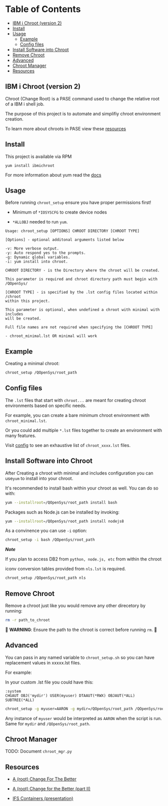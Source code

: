 # Table of Contents

- [IBM i Chroot (version 2)](#ibm-i-chroot-version-2)
- [Install](#install)
- [Usage](#usage)
  - [Example](#chroot-setup-example)
  - [Config files](#config-files)
- [Install Software into Chroot](#install-software-into-chroot)
- [Remove Chroot](#remove-chroot)
- [Advanced](#advanced)
- [Chroot Manager](#chroot-manager)
- [Resources](#resources)

## IBM i Chroot (version 2)

Chroot (Change Root) is a PASE command used to change the relative root of a IBM
i shell job.

The purpose of this project is to automate and simplifiy chroot environment creation.

To learn more about chroots in PASE view these [resources](#resources)

## Install

This project is available via RPM

`yum install ibmichroot`

For more information about yum read the [docs](https://bitbucket.org/ibmi/opensource/src/master/docs/yum/)

## Usage

Before running `chroot_setup` ensure you have proper permissions first!

- Minimum of `*IOSYSCFG` to create device nodes

- `*ALLOBJ` needed to run `yum`.

`Usage: chroot_setup [OPTIONS] CHROOT DIRECTORY [CHROOT TYPE]`

```text
[Options] - optional additonal arguments listed below

-v: More verbose output.
-y: Auto respond yes to the prompts.
-g: Dynamic global variables.  
-i: yum install into chroot.
```

```text
CHROOT DIRECTORY - is the Directory where the chroot will be created.

This parameter is required and chroot directory path must begin with /QOpenSys/
```

```text
[CHROOT TYPE] - is specified by the .lst config files located within /chroot
within this project.

This parameter is optional, when undefined a chroot with minimal with includes
will be created.

Full file names are not required when specifying the [CHROOT TYPE]

- chroot_minimal.lst OR minimal will work

```

## Example

Creating a minimal chroot:

```bash
chroot_setup /QOpenSys/root_path
```

## Config files

The `.lst` files that start with `chroot...` are meant for creating chroot
environments based on specific needs.

For example, you can create a bare minimum chroot environment with
`chroot_minimal.lst`.

Or you could add multiple `*.lst` files together to create an environment with
many features.

Visit [config](https://github.com/IBM/ibmichroot/blob/master/config) to see an
exhaustive list of `chroot_xxxx.lst` files.

## Install Software into Chroot

After Creating a chroot with minimal and includes configuration you can use`yum`
to install into your chroot.

It's recommended to install bash within your chroot as well. You can do so with:

```bash
yum --installroot=/QOpenSys/root_path install bash
```

Packages such as Node.js can be installed by invoking:

```bash
yum --installroot=/QOpenSys/root_path install nodejs8
```

As a convinence you can use  `-i` option:

```bash
chroot_setup -i bash /QOpenSys/root_path
```

***Note***

If you plan to access DB2 from `python, node.js, etc` from within the chroot

iconv conversion tables provided from `nls.lst` is required.

```bash
chroot_setup /QOpenSys/root_path nls
```

## Remove Chroot

Remove a chroot just like you would remove any other direcetory by running:

```bash
rm -r path_to_chroot
```

:rotating_light: **WARNING**:  Ensure the path to the chroot is correct before
running `rm`. :rotating_light:

## Advanced

You can pass in any named variable to `chroot_setup.sh` so you can have
replacement values in xxxxx.lst files.

For example:

In your custom .lst file you could have this:

```text
:system
CHGAUT OBJ('mydir') USER(myuser) DTAAUT(*RWX) OBJAUT(*ALL) SUBTREE(*ALL)
```

```bash
chroot_setup -g myuser=AARON -g mydir=/QOpenSys/root_path /QOpenSys/root_path /path/to/yourCustom.lst
```

Any instance of `myuser` would be interpreted as `AARON` when the script is run.
Same for `mydir` and `/QOpenSys/root_path`.

## Chroot Manager

TODO: Document `chroot_mgr.py`

## Resources

- [A (root) Change For The Better](http://bit.ly/ibmsystemsmag-chroot)

- [A (root) Change for the Better (part II)](http://bit.ly/ism-chroot2)

- [IFS Containers (presentation)](https://krengel.tech/litmis-ifs-containers)
